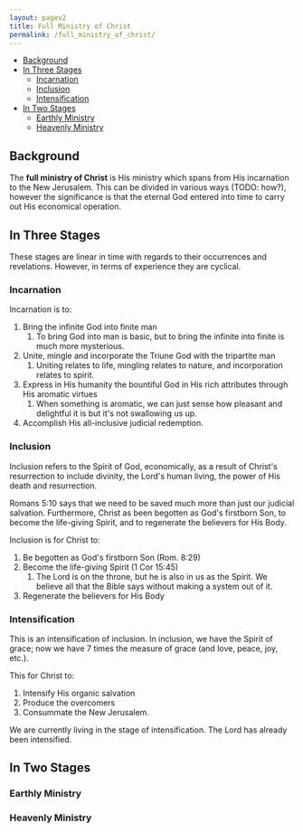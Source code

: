```yaml
---
layout: pagev2
title: Full Ministry of Christ
permalink: /full_ministry_of_christ/
---
```

- [Background](#background)
- [In Three Stages](#in-three-stages)
  - [Incarnation](#incarnation)
  - [Inclusion](#inclusion)
  - [Intensification](#intensification)
- [In Two Stages](#in-two-stages)
  - [Earthly Ministry](#earthly-ministry)
  - [Heavenly Ministry](#heavenly-ministry)

## Background

The **full ministry of Christ** is His ministry which spans from His incarnation to the New Jerusalem. This can be divided in various ways (TODO: how?), however the significance is that the eternal God entered into time to carry out His economical operation.

## In Three Stages

These stages are linear in time with regards to their occurrences and revelations. However, in terms of experience they are cyclical.

### Incarnation

Incarnation is to: 

1. Bring the infinite God into finite man
   1. To bring God into man is basic, but to bring the infinite into finite is much more mysterious.
2. Unite, mingle and incorporate the Triune God with the tripartite man
   1. Uniting relates to life, mingling relates to nature, and incorporation relates to spirit. 
3. Express in His humanity the bountiful God in His rich attributes through His aromatic virtues
   1. When something is aromatic, we can just sense how pleasant and delightful it is but it's not swallowing us up.
4. Accomplish His all-inclusive judicial redemption.

### Inclusion

Inclusion refers to the Spirit of God, economically, as a result of Christ's resurrection to include divinity, the Lord's human living, the power of His death and resurrection.

Romans 5:10 says that we need to be saved much more than just our judicial salvation. Furthermore, Christ as been begotten as God's firstborn Son, to become the life-giving Spirit, and to regenerate the believers for His Body.

Inclusion is for Christ to:
1. Be begotten as God's firstborn Son (Rom. 8:29)
2. Become the life-giving Spirit (1 Cor 15:45)
   1. The Lord is on the throne, but he is also in us as the Spirit. We believe all that the Bible says without making a system out of it.
3. Regenerate the believers for His Body

### Intensification

This is an intensification of inclusion. In inclusion, we have the Spirit of grace; now we have 7 times the measure of grace (and love, peace, joy, etc.). 

This for Christ to:
1. Intensify His organic salvation
2. Produce the overcomers
3. Consummate the New Jerusalem.

We are currently living in the stage of intensification. The Lord has already been intensified.

## In Two Stages

### Earthly Ministry

### Heavenly Ministry